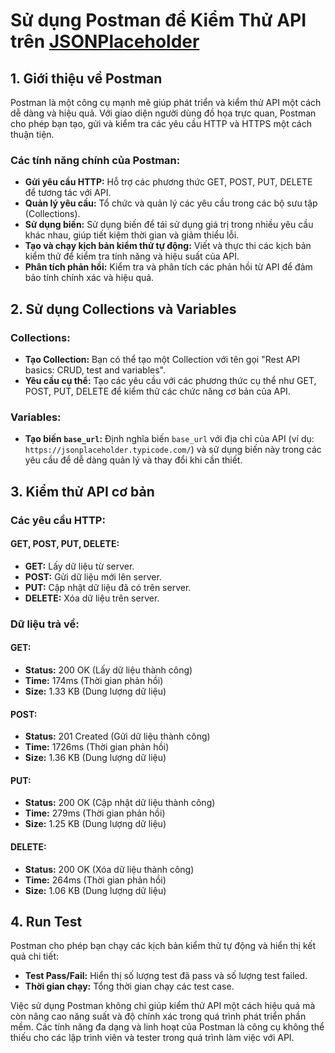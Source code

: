# Sử dụng Postman để Kiểm Thử API trên [JSONPlaceholder](https://jsonplaceholder.typicode.com/)

## 1. Giới thiệu về Postman

Postman là một công cụ mạnh mẽ giúp phát triển và kiểm thử API một cách dễ dàng và hiệu quả. Với giao diện người dùng đồ họa trực quan, Postman cho phép bạn tạo, gửi và kiểm tra các yêu cầu HTTP và HTTPS một cách thuận tiện.

### Các tính năng chính của Postman:

- **Gửi yêu cầu HTTP:** Hỗ trợ các phương thức GET, POST, PUT, DELETE để tương tác với API.
- **Quản lý yêu cầu:** Tổ chức và quản lý các yêu cầu trong các bộ sưu tập (Collections).
- **Sử dụng biến:** Sử dụng biến để tái sử dụng giá trị trong nhiều yêu cầu khác nhau, giúp tiết kiệm thời gian và giảm thiểu lỗi.
- **Tạo và chạy kịch bản kiểm thử tự động:** Viết và thực thi các kịch bản kiểm thử để kiểm tra tính năng và hiệu suất của API.
- **Phân tích phản hồi:** Kiểm tra và phân tích các phản hồi từ API để đảm bảo tính chính xác và hiệu quả.

## 2. Sử dụng Collections và Variables

### Collections:

- **Tạo Collection:** Bạn có thể tạo một Collection với tên gọi "Rest API basics: CRUD, test and variables".
- **Yêu cầu cụ thể:** Tạo các yêu cầu với các phương thức cụ thể như GET, POST, PUT, DELETE để kiểm thử các chức năng cơ bản của API.

### Variables:

- **Tạo biến `base_url`:** Định nghĩa biến `base_url` với địa chỉ của API (ví dụ: `https://jsonplaceholder.typicode.com/`) và sử dụng biến này trong các yêu cầu để dễ dàng quản lý và thay đổi khi cần thiết.

## 3. Kiểm thử API cơ bản

### Các yêu cầu HTTP:

#### GET, POST, PUT, DELETE:

- **GET:** Lấy dữ liệu từ server.
- **POST:** Gửi dữ liệu mới lên server.
- **PUT:** Cập nhật dữ liệu đã có trên server.
- **DELETE:** Xóa dữ liệu trên server.

### Dữ liệu trả về:

#### GET:

- **Status:** 200 OK (Lấy dữ liệu thành công)
- **Time:** 174ms (Thời gian phản hồi)
- **Size:** 1.33 KB (Dung lượng dữ liệu)

#### POST:

- **Status:** 201 Created (Gửi dữ liệu thành công)
- **Time:** 1726ms (Thời gian phản hồi)
- **Size:** 1.36 KB (Dung lượng dữ liệu)

#### PUT:

- **Status:** 200 OK (Cập nhật dữ liệu thành công)
- **Time:** 279ms (Thời gian phản hồi)
- **Size:** 1.25 KB (Dung lượng dữ liệu)

#### DELETE:

- **Status:** 200 OK (Xóa dữ liệu thành công)
- **Time:** 264ms (Thời gian phản hồi)
- **Size:** 1.06 KB (Dung lượng dữ liệu)

## 4. Run Test

Postman cho phép bạn chạy các kịch bản kiểm thử tự động và hiển thị kết quả chi tiết:

- **Test Pass/Fail:** Hiển thị số lượng test đã pass và số lượng test failed.
- **Thời gian chạy:** Tổng thời gian chạy các test case.

Việc sử dụng Postman không chỉ giúp kiểm thử API một cách hiệu quả mà còn nâng cao năng suất và độ chính xác trong quá trình phát triển phần mềm. Các tính năng đa dạng và linh hoạt của Postman là công cụ không thể thiếu cho các lập trình viên và tester trong quá trình làm việc với API.
